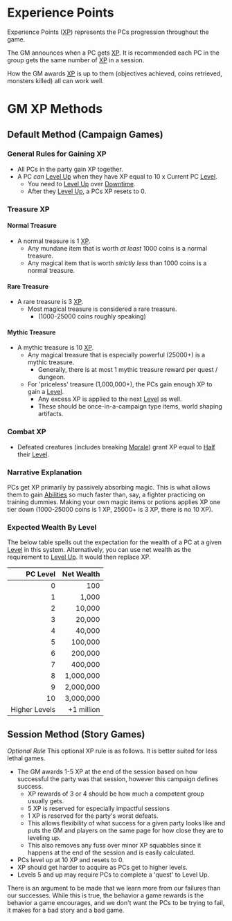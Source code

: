 # Experience Points

Experience Points ([XP](Experience%20Points.md)) represents the PCs progression throughout the game.

The GM announces when a PC gets [XP](Experience%20Points.md). It is recommended each PC in the group gets the same number of [XP](Experience%20Points.md) in a session.

How the GM awards [XP](Experience%20Points.md) is up to them (objectives achieved, coins retrieved, monsters killed) all can work well.

# GM XP Methods

## Default Method (Campaign Games)

### General Rules for Gaining XP

- All PCs in the party gain XP together.
- A PC *can* [Level Up](Level.md#Level%20Up) when they have XP equal to 10 x Current PC [Level](Level.md).
	- You need to [Level Up](Level.md#Level%20Up) over [Downtime](Level.md#Downtime).
	- After they [Level Up](Level.md#Level%20Up), a PCs XP resets to 0.

### Treasure XP

#### Normal Treasure

- A normal treasure is 1 [XP](Experience%20Points.md).
	- Any mundane item that is worth *at least* 1000 coins is a normal treasure.
	- Any magical item that is worth *strictly less* than 1000 coins is a normal treasure.

#### Rare Treasure

- A rare treasure is 3 [XP](Experience%20Points.md).
	- Most magical treasure is considered a rare treasure.
		- (1000-25000 coins roughly speaking)

#### Mythic Treasure

- A mythic treasure is 10 [XP](Experience%20Points.md).
	- Any magical treasure that is especially powerful (25000+) is a mythic treasure.
		- Generally, there is at most 1 mythic treasure reward per quest / dungeon.
	- For 'priceless' treasure (1,000,000+), the PCs gain enough XP to gain a [Level](Level.md).
		- Any excess XP is applied to the next [Level](Level.md) as well.
		- These should be once-in-a-campaign type items, world shaping artifacts.

### Combat XP

- Defeated creatures (includes breaking [Morale](../../Social%20Systems/Morale%20System.md)) grant XP equal to [Half](../../Foreword/Rule%20for%20rules.md#Halving) their [Level](Level.md).

### Narrative Explanation

PCs get XP primarily by passively absorbing magic. This is what allows them to gain [Abilities](../Chosen%20Statistics/Ability%20Scores.md) so much faster than, say, a fighter practicing on training dummies. Making your own magic items or potions applies XP one tier down (1000-25000 coins is 1 XP, 25000+ is 3 XP, there is no 10 XP).

### Expected Wealth By Level

The below table spells out the expectation for the wealth of a PC at a given [Level](Level.md) in this system. Alternatively, you can use net wealth as the requirement to [Level Up](Level.md#Level%20Up). It would then replace XP.

|      PC Level | Net Wealth |
| ------------: | ---------: |
|             0 |        100 |
|             1 |      1,000 |
|             2 |     10,000 |
|             3 |     20,000 |
|             4 |     40,000 |
|             5 |    100,000 |
|             6 |    200,000 |
|             7 |    400,000 |
|             8 |  1,000,000 |
|             9 |  2,000,000 |
|            10 |  3,000,000 |
| Higher Levels | +1 million |

## Session Method (Story Games)

*Optional Rule*
This optional XP rule is as follows. It is better suited for less lethal games.
- The GM awards 1-5 XP at the end of the session based on how successful the party was that session, however this campaign defines success.
	- XP rewards of 3 or 4 should be how much a competent group usually gets.
	- 5 XP is reserved for especially impactful sessions
	- 1 XP is reserved for the party's worst defeats.
	- This allows flexibility of what success for a given party looks like and puts the GM and players on the same page for how close they are to leveling up.
	- This also removes any fuss over minor XP squabbles since it happens at the end of the session and is easily calculated.
- PCs level up at 10 XP and resets to 0.
- XP should get harder to acquire as PCs get to higher levels.
- Levels 5 and up may require PCs to complete a 'quest' to Level Up.

There is an argument to be made that we learn more from our failures than our successes. While this is true, the behavior a game rewards is the behavior a game encourages, and we don't want the PCs to be trying to fail, it makes for a bad story and a bad game.
